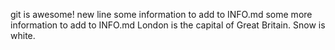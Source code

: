 git is awesome!
new line
some information to add to INFO.md
some more information to add to INFO.md
London is the capital of Great Britain.
Snow is white.
